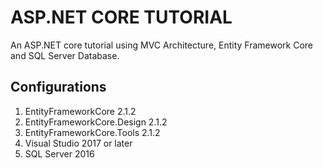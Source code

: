 # ASP.NET CORE TUTORIAL
An ASP.NET core tutorial using MVC Architecture, Entity Framework Core and SQL Server Database.
## Configurations
1. EntityFrameworkCore 2.1.2
2. EntityFrameworkCore.Design 2.1.2
3. EntityFrameworkCore.Tools 2.1.2
4. Visual Studio 2017 or later
5. SQL Server 2016